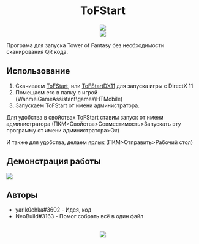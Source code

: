 <h1 align="center">ToFStart</h1>

<div align="center">
<img src="https://invidget.switchblade.xyz/QvHWNxb6pH?language=ru"/> <br>
<img src="https://img.shields.io/github/downloads/yarik0chka/ToFStart/total.svg"/>
<br>
</div>

Програма для запуска Tower of Fantasy без необходимости сканирования QR кода.

## Использование

1. Скачиваем [ToFStart](https://github.com/yarik0chka/ToFStart/releases/latest/download/ToFStart.exe), или [ToFStartDX11](https://github.com/yarik0chka/ToFStart/releases/latest/download/ToFStartDX11.exe) для запуска игры с DirectX 11
2. Помещаем его в папку с игрой (WanmeiGameAssistant\games\HTMobile)
3. Запускаем ToFStart от имени администратора.

Для удобства в свойствах ToFStart ставим запуск от имени администратора (ПКМ>Свойства>Совместимость>Запускать эту программу от имени администратора>Ок)

И также для удобства, делаем ярлык (ПКМ>Отправить>Рабочий стол)

## Демонстрация работы

[![](https://i.ytimg.com/vi/12baQ9mzK-w/maxresdefault.jpg)](https://www.youtube.com/watch?v=12baQ9mzK-w)

## Авторы

- yarik0chka#3602 - Идея, код
- NeoBuild#3163 - Помог собрать всё в один файл

<br>
<div align="center">
<img src="https://count.getloli.com/get/@ToFStart?theme=moebooru-h"/>
</div>
